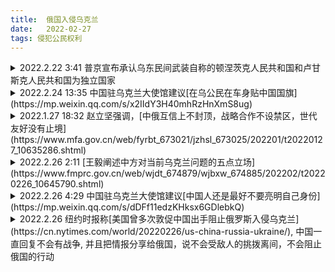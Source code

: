 ```yaml
---
title:  俄国入侵乌克兰
date:   2022-02-27
tags: 侵犯公民权利
---
```

<details markdown=1><summary markdown='span'>2022.2.22 3:41 普京宣布承认乌东民间武装自称的顿涅茨克人民共和国和卢甘斯克人民共和国为独立国家</summary>
[王磬](https://weibo.com/1747817202/LgBxTfm57): [简单总结下今晚，以及谈下该如何理解"普京宣布承认乌东两区为独立国家"这件事](https://weibo.com/1747817202/LgBxTfm57)

- 普京发表了一个长达一小时的电视演讲，内容很多，大意是：  
1）乌克兰从来就不是一个真正的国家，而是被俄罗斯创造的。乌克兰之所以会从俄罗斯分裂出去都是斯大林和列宁的错，现在要修正过来。  
2）乌克兰加入北约的计划对俄罗斯构成了直接威胁，乌克兰是美国的傀儡。  
3）乌克兰当局十分腐败，俄罗斯才能拯救它。  
4）宣布承认乌东两个地区的独立地位。

- 不少观察家认为这次演讲是富有侵略性的。俄罗斯研究专家Sam Greene称，他看过很多普京的演讲，但从没有像这一次这样的黑暗。没有了“2014年克里米亚演讲中的那种兴奋感、也没有那种高尚的道德感”。直接否定了乌克兰作为一个国家的存在，“这是一个为了让人们愤怒的演讲”。  
其中还有一些值得回味的小插曲，比如普京自曝他在多年以前跟克林顿见面时就提过俄罗斯加入北约的问题，但克林顿没怎么搭理他。演讲的前二十分钟里普京都在讲历史，为什么乌克兰自古以来就是俄罗斯不可分割的一部分？对此普京有一套完整的论述: [普京：关于俄罗斯人和乌克兰人的历史统一](https://weibo.com/ttarticle/p/show?id=2309404738701334020571)

- 第4）是讲话中最重要的内容。在演讲开始之前，普京已经电话告知了马克龙和朔尔茨，将签署法令承认顿涅茨克人民共和国和卢甘斯克人民共和国独立。所以不算意外。关于这两个独立地区与乌东冲突的来龙去脉见界面新闻: [打了八年，乌克兰东部到底有何冲突？](https://www.jiemian.com/article/7118272.html)。

- 该如何理解“普京承认乌东两地区独立”这件事？它最直接的后果，是意味着《明斯克协议》的破产。这是目前乌俄危机中最重要的斡旋框架，它的夭折意味着用外交途径解决乌俄危机已经基本堵死。  
2014年乌东冲突之后，由德法斡旋，与乌俄签了第一份《明斯克协议》，该协议的目的是在乌克兰现有边界内建立一个基于联邦制形式的东部政治解决方案。但这次协议签订后不久就很快再度开火。于是就有了第二个版本的《明斯克协议》，其中包括全面停火、撤走重型武器等。今年的乌俄危机中，《明斯克协议》框架下的”诺曼底模式“扮演了非常重要的作用。值得一提的是，中国也支持俄罗斯回到《明斯克协议》的框架中解决乌俄危机（王毅外长前几天在慕尼黑会议上的发言）

- 演讲结束后大约一个小时，普京宣布将向乌东两个新“独立”的地区派遣军队——以“维和部队”的名义。这算不算开战？有一些可以阐释的空间。它跟直接进攻基辅的性质还是很不一样的。这一方面意味着俄军将事实上正式迈过乌克兰的国境线，但另一方面，由于顿巴斯地区的冲突已经持续了八年，俄罗斯的军事力量此前也已经以军事援助的形式存在于该地区，是个灰色地带。不过，不管现在是否算全面开战，从普京今晚的演讲来看，他的目标肯定不会止于顿巴斯；他想拿下整个乌克兰。

- 现在的问题是各方会如何反应。欧美是否认为这一决定足以引发对俄罗斯的经济制裁？白宫在简报会上重申美军不会进入乌克兰作战。被问到俄罗斯进军顿巴斯是否能算军事进犯？回答称俄罗斯从2014年之后就以各种形式存在在那里。拜登称将对宣布独立的两个地区做出相应经济制裁，包括禁止美国人在乌东地区进行贸易投资经济活动，不过制裁尚不会直接波及俄罗斯。法国、德国、英国、欧盟也表示将会集体行动做出相应制裁。联合国安理会将在美东时间周一晚9点召开紧急会议。乌克兰正式请求安理会提供安全保障，唐宁街则说鲍里斯将在周二6点半爬起来开会，专门讲下制裁的事（当首相还真是蛮辛苦的。。。
</details>


<details markdown=1><summary markdown='span'>2022.2.24 13:35 中国驻乌克兰大使馆建议[在乌公民在车身贴中国国旗](https://mp.weixin.qq.com/s/x2IIdY3H40mhRzHnXmS8ug)</summary>
从2月24日起， 乌克兰局势急剧恶化，一些城市已经发生爆炸事件，军事行动已在展开。乌安全风险陡然上升。

中国驻乌克兰使馆在此提醒在乌中国公民和中资企业：  
1、社会秩序混乱失控，特别是城里发生严重骚乱时，在大街上行走可能成为被攻击的目标，交通也可能随时被阻，仓促外出可能遭遇不可控风险。最好待在家里，且远离窗户和玻璃，以免发生意外伤害。如出现危险情况，一定要保持冷静，一切以确保人身安全为首要并第一时间联系当地强力部门。  
2、与当地华侨华人协会、留学生会、中国商会及熟人朋友保持联系，互通信息，互相帮助。如遇断网、断电、断手机信号，不要慌张，待通讯方式恢复后第一时间关注使馆通过各种方式，特别是微信公众号和官网发布的信息。  
3、如开车长途旅行，注意沿途是否可以加油，防止加油站关闭，导致无法继续前行。可在车身明显处贴上中国国旗。  
4、密切关注事态发展，并注意当地发布的安全提示，不要前往局势不稳地区。  
5、中国人民历来具有团结奋斗、互帮互助的优良传统，出门在外更是需要中国同胞之间发扬这种精神，相互之间要努力伸出援助之手，体现中国人的形象和中国的力量。特别是在乌的中国企业、有着在乌丰富工作和生活经历的华商华侨等，要多帮助经验经历少的其他同胞，特别是留学生。困难时刻，相互温暖、相互帮助最重要。  
6、请大家思想上不要恐慌。使馆将与大家同在，并全力解决大家遇到的问题。

乌克兰紧急求助电话：火警101、报警102、急救103  
外交部全球领事保护与服务应急呼叫中心电话：+86-10-12308或+86-10-59913991。  
中国驻乌克兰大使馆领事保护电话：+380503550734  
使馆24小时值班电话:  
+380503215879（留学生）  
+380503837951（中资企业）  
中国驻敖德萨总领馆领事保护电话：+380936424266
</details>

<details markdown=1><summary markdown='span'>2022.1.27 18:32 赵立坚强调，[中俄互信上不封顶，战略合作不设禁区，世代友好没有止境](https://www.mfa.gov.cn/web/fyrbt_673021/jzhsl_673025/202201/t20220127_10635286.shtml)</summary>
总台央广记者：俄罗斯外长拉夫罗夫26日表示，俄中新时代全面战略协作伙伴关系是21世纪国家间关系的典范，在某些方面甚至超过传统军事政治同盟关系。西方正企图利用制裁、舆论妖魔化、情报机构滋事挑衅等一切卑鄙手段，对像俄中这样奉行独立自主政策的国家施加“惩罚”。请问中方对此有何评论？

赵立坚：我们注意到了拉夫罗夫外长对两国关系作出的积极表态。这体现了俄中双方对发展两国关系的高度共识，中方对此表示赞赏。  
我想强调，**中俄互信上不封顶，战略合作不设禁区，世代友好没有止境**。两国将彼此视为外交优先方向，是基于各自长远发展作出的战略抉择，根本目的是造福两国和两国人民，维护世界和平稳定与国际公平正义。中俄关系是真正意义上新型大国关系的典范。对于非友即敌的冷战思维和基于一己私利拼凑起来的各种所谓“同盟”和“小圈子”，中俄不感兴趣，更不屑仿效。任何妖魔化和挑衅滋事的企图都注定失败。我们愿意继续同俄方一道，沿着两国元首擘画的方向坚定前行，充分释放两国合作的巨大潜力和优势，为动荡变革的世界注入更多稳定性和正能量。
</details>

<details markdown=1><summary markdown='span'>2022.2.26 2:11 [王毅阐述中方对当前乌克兰问题的五点立场](https://www.fmprc.gov.cn/web/wjdt_674879/wjbxw_674885/202202/t20220226_10645790.shtml)</summary>
2022年2月25日，国务委员兼外长王毅应约分别与英国外交大臣特拉斯、欧盟外交高级代表博雷利和法国总统顾问博纳通电话，重点就乌克兰局势深入交换意见。王毅阐述了中方对乌克兰问题的基本立场，概括为以下五点：  
一、中方主张尊重和保障各国的主权和领土完整，切实遵守联合国宪章宗旨和原则。这一立场是一贯的，也是明确的，在乌克兰问题上同样适用。  
二、中方倡导共同、综合、合作、可持续的安全观。认为一国的安全不能以损害他国安全为代价，地区安全更不能以强化甚至扩张军事集团来保障。冷战思维应当彻底摒弃。各国的合理安全关切应予尊重。在北约连续五轮东扩情况下，俄罗斯在安全方面的正当诉求理应得到重视和妥善解决。  
三、中方一直关注乌克兰问题的演变，目前的局势是我们不愿看到的。当务之急是各方保持必要克制，避免乌克兰现地事态继续恶化甚至走向失控。平民的生命财产安全应当得到有效保障，尤其要防止出现大规模人道主义危机。  
四、中方支持和鼓励一切有利于和平解决乌克兰危机的外交努力。中方欢迎俄罗斯和乌克兰尽快举行直接对话谈判。乌克兰问题的演变有着复杂历史经纬。乌克兰应当成为东西方沟通的桥梁，而不应沦为大国对抗的前沿。中方也支持欧方与俄罗斯就欧洲安全问题进行平等对话，秉持安全不可分割理念，最终形成平衡、有效、可持续的欧洲安全机制。  
五、中方认为联合国安理会应当为解决乌克兰问题发挥建设性作用，要以地区和平稳定为重，以各国普遍安全为重。安理会采取的行动应当给紧张局势降温而不是火上浇油，应当有利于推动外交解决而不是使局势进一步升级。鉴此，中方历来不赞成安理会决议动辄引用授权动武和制裁的第七章。  
王毅说，中国作为安理会常任理事国和负责任大国，始终忠实履行自身国际义务，为维护世界和平稳定发挥建设性作用。在和平与安全问题上，中国是纪录最好的大国。我们从未侵略他国、从不搞代理人战争、从不寻求势力范围、从不参与军事集团对抗。中国坚持走和平发展道路，致力于构建人类命运共同体。我们将继续坚定反对一切霸权强权，坚定维护广大发展中国家特别是中小国家的正当合法权益。
</details>

<details markdown=1><summary markdown='span'>2022.2.26 4:29 中国驻乌克兰大使馆建议[中国人还是最好不要亮明自己身份](https://mp.weixin.qq.com/s/dDFf11edzKHksx6GDlebkQ)</summary>
最近一段时间，随着乌俄战事不断升级，乌社会上极端行为增加，出言不逊甚至持枪射击，给我在乌中国公民造成安全风险。  
中国驻乌克兰使馆谨提醒广大同胞：在当前乌安全形势特殊时期，要高度重视与乌民众友好相处，避免就具体问题发生争执，努力通过友好方式解决问题。尽量不要外出活动，远离军事设施、军队人员和持枪者，以减少安全风险。不要对正在发生的交火及人员进行拍摄，也不得在未征得对方同意情况下拍照。**不要随意亮明身份及展示具有识别性的标识。**  
另，谨防有关搭乘包机、高薪参加雇佣军等各类诈骗宣传，有关我公民撤离回国的一切事宜均以使馆发布的通知为准。
</details>

<details markdown=1><summary markdown='span'>2022.2.26 纽约时报称[美国曾多次敦促中国出手阻止俄罗斯入侵乌克兰](https://cn.nytimes.com/world/20220226/us-china-russia-ukraine/), 中国一直回复不会有战争, 并且把情报分享给俄国，说不会受敌人的挑拨离间，不会阻止俄国的行动</summary>
华盛顿——据美国官员表示，三个月以来，拜登政府高级官员与中国高级官员举行了六次紧急会议，美方在会上拿出了俄罗斯在乌克兰附近[集结军队](https://www.nytimes.com/interactive/2022/world/europe/ukraine-maps.html)的情报，并恳请中方告诉俄罗斯不要入侵。  
每一次，包括外交部长和驻美大使在内的中方官员都予以回绝，声称他们并不认为入侵行动正在酝酿中。美国官员表示，在去年12月的一次外交会谈后，美方官员得到情报，显示北京与莫斯科分享了这些信息，并告知俄罗斯人，美国正在试图挑拨离间——而中国不会试图阻碍俄罗斯的计划和行动。  
此前未见诸报道的中美官员会谈表明，拜登政府如何试图利用情报发现和外交手段，说服一个被其视为日益强大的对手的超级大国出手阻止入侵乌克兰，而习近平领导的这个国家又是如何坚持站在俄罗斯一边，即便莫斯科计划发动军事进攻的证据在整个冬天不断增加。  
本报道是基于了解这些谈话内容的高级政府官员的采访。由于外交事务的敏感性质，他们要求匿名。中国大使馆没有回复置评请求。  
中国是俄罗斯最强大的伙伴，多年来，双方一直在外交、经济和军事等多个领域加强联系。在今年以前，习近平和俄罗斯总统普京这两名对全球权力抱有一些共同看法的独裁者已经以国家领导人的身份举行了37次会面。一些美国官员认为，如果还有哪个世界领袖可以让普京在入侵乌克兰的事情上三思，那就是习近平了。  
但这样的外交努力失败了。在承认乌克兰东部两个俄罗斯支持的叛乱飞地为独立国家后，普京在周四凌晨发动了对乌克兰的全面入侵。  
一些美国官员表示，中俄关系似乎比冷战以来的任何时候都更牢固。现在，两国以对抗美国及其欧亚盟友的意识形态统一阵线的姿态出现，即便普京入侵了乌克兰仍是如此，多年来，中国一直承认后者的主权。  
随着乌克兰危机的爆发，美国和欧洲官员对中俄关系日益增长的担忧达到了一个新的高峰。恰是在50年前，美国前总统尼克松前往中国进行历史性访问。重启了两国外交关系，双方携手抗衡苏联。在那之后的40年间，特别是随着利润丰厚的贸易关系的发展，美中关系不断加强，但随后由于相互猜疑、不断加剧的战略竞争以及对权力和治理的对立看法，两国关系出现裂痕。  
在最近关于乌克兰问题的私下会谈中，美国官员从中国同行那里听到了与中国在公开场合一贯表达的强硬立场相一致的言论。跟据美方的说法，这表明一种更加敌对的态度已经根深蒂固。  
周三，在普京下令军队进入乌克兰东部但仍未全面入侵前，中国外交部发言人华春莹在[新闻发布会](https://www.mfa.gov.cn/web/wjdt_674879/fyrbt_674889/202202/t20220223_10644870.shtml)上说，美国才是“当前乌克兰局势紧张的始作俑者”。  
“在乌克兰问题上，近段时间以来美方不断向乌输送武器、推高紧张、制造恐慌甚至渲染战争，”她说，“如果有人一边火上浇油，一边指责别人救火不力，这种行为是不负责任的，也是不道德的。”  
她还说，“在美方违背同俄罗斯的协议五次将北约东扩至俄家门口并部署大量先进进攻性战略武器时，他们有没有想过把一个大国逼到绝地的后果？”面对外国记者的追问，她拒绝将俄罗斯的进攻描述为“入侵”。  
随着俄罗斯开始对邻国发起袭击，华春莹激烈的反美言论令许多现任和前任美国官员以及美国的一些中国问题专家感到震惊。但这波言语攻击呼应了中俄在2月4日发布的一份长达5000字的联合声明中的要点，当时习近平与普京借北京冬奥会开幕之机进行了会晤。在那份文件中，两国宣布，他们的伙伴关系“没有止境”，并将联合起来对抗美国领导的民主国家。在声明中，中国还明确站在俄罗斯一边，谴责北约的扩张。  
上周六，中国外交部部长王毅在慕尼黑安全会议的视频讲话中谴责了北约。欧洲领导人反过来指责中俄试图联手推翻他们和美国人所说的“基于规则的国际秩序”。王毅的确表示，乌克兰的主权应当得到“尊重维护”——这是北京经常提到的一个外交政策原则，但自俄罗斯启动全面入侵以来，没有一个中国官员用这样的措辞提及乌克兰。  
“他们声称中立，声称自己坚持原则，但他们所说的一切都是反美的，他们责怪北约，接受俄罗斯的立场，”乔治敦大学教授、曾在奥巴马政府担任白宫国家安全委员会亚洲事务高级主管的麦艾文(Evan Medeiros)说。“问题是：这种姿态的可持续性如何？这会对他们和美国与欧洲的关系造成多大损害？”  
在拜登总统和习近平主席去年11月15日举行视频峰会后，拜登政府就开始与中国进行外交接触，试图避免这场战争。白宫官员当时表示，在通话中，两位领导人承认两国关系面临挑战，但双方都同意在健康安全、气候变化和核武器扩散等共同关心的问题上努力合作。中美关系目前处于数十年来的最低点。  
会后，美国官员认为，俄罗斯在乌克兰周围集结军队是当前中美可以试图共同化解的最为紧迫的问题。一些官员认为，视频峰会的结果表明，美中关系是有可能得到改善的。一名官员说，也有人对此持怀疑态度，但认为尽力防止俄罗斯的进攻是当务之急。  
几天后，白宫官员在中国大使馆与秦刚大使会面。他们告诉他美国情报机构的发现：包括装甲部队在内，俄罗斯军队正逐渐对乌克兰形成包围之势。11月2日，中情局局长威廉·伯恩斯飞往莫斯科，与俄罗斯方面就这一消息进行当面对证。11月17日，美国情报机构官员与北约分享了他们的发现。  
在中国大使馆，俄罗斯的侵略是首先被提起的话题，这场讨论持续了超过一个半小时。除了摆出情报，白宫官员还告诉大使，如果俄罗斯入侵，美国将对俄罗斯的企业、官员和商人实施严厉制裁，程度将远超奥巴马政府在2014年俄罗斯占领乌克兰克里米亚半岛后宣布的制裁。  
美国官员表示，由于中俄之间的商贸关系，随着时间的推移，这些制裁也会伤害到中国。  
他们还指出，他们知道中国如何帮助俄罗斯避开了2014年的部分制裁，并警告北京未来不要再提供这样的援助。他们认为，由于中国被广泛视为俄罗斯的合作伙伴，如果普京入侵，中国的全球形象可能会受到影响。  
传达出的信息已经很明确了：说服普京软化立场符合中国的利益。但他们的恳求没有起到任何作用。一名美国官员说，秦刚对此持怀疑态度。  
美国官员又至少三次与中国大使就俄罗斯问题进行了交谈，既有在大使馆的面谈，也有通过电话交谈。副国务卿温迪·舍曼和秦刚通了一次电话。后者继续表示怀疑，并称俄罗斯在欧洲有着合理的安全担忧。  
美国方面还提高了外交接触的层级：国务卿布林肯在1月下旬的一次会面中对王毅提到了这个问题，并在周一再度提及。就在那一天，普京下令向俄罗斯支持的乌克兰飞地派遣新的部队。  
“国务卿强调了维护乌克兰主权和领土完整的必要性，”国务院在通话纪要中使用了中国外交官爱用的说辞，他们经常以此向其他国家发出信号，要求对方不要卷入涉及台湾、西藏、新疆和香港的事务，北京认为这些问题都是分离主义问题。  
美国官员周三在华盛顿再次与秦刚会面，但听到了相同的反驳。数小时后，普京在电视上对乌克兰宣战，他的军队开始用弹道导弹攻打该国，坦克开过了边境。  
</details>
